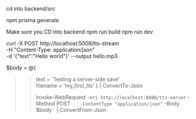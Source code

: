 cd into backend/src

npm prisma generate

Make sure you CD into backend
npm run build 
npm run dev


curl -X POST http://localhost:5008/tts-stream \
  -H "Content-Type: application/json" \
  -d '{"text":"Hello world"}' --output hello.mp3

$body = @{
>>   text     = 'Testing a server-side save'                                                        
>>   filename = 'my_first_tts'
>> } | ConvertTo-Json
>> 
>> Invoke-WebRequest `
>>   -Uri http://localhost:8080/tts-server `
>>   -Method POST `   
>>   -ContentType "application/json" `
>>   -Body $body `
>>   | ConvertFrom-Json